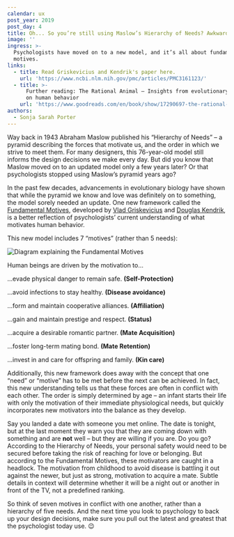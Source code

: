 ```yaml
---
calendar: ux
post_year: 2019
post_day: 4
title: Oh... So you’re still using Maslow’s Hierarchy of Needs? Awkward...
image: ''
ingress: >-
  Psychologists have moved on to a new model, and it’s all about fundamental
  motives.
links:
  - title: Read Griskevicius and Kendrik's paper here.
    url: 'https://www.ncbi.nlm.nih.gov/pmc/articles/PMC3161123/'
  - title: >-
      Further reading: The Rational Animal – Insights from evolutionary biology
      on human behavior
    url: 'https://www.goodreads.com/en/book/show/17290697-the-rational-animal '
authors:
  - Sonja Sarah Porter
---
```

Way back in 1943 Abraham Maslow published his “Hierarchy of Needs” – a pyramid describing the forces that motivate us, and the order in which we strive to meet them. For many designers, this 76-year-old model still informs the design decisions we make every day. But did you know that Maslow moved on to an updated model only a few years later? Or that psychologists stopped using Maslow’s pyramid years ago? 

In the past few decades, advancements in evolutionary biology have shown that while the pyramid we know and love was definitely on to something, the model sorely needed an update. One new framework called the [Fundamental Motives](https://www.ncbi.nlm.nih.gov/pmc/articles/PMC3161123/), developed by [Vlad Griskevicius](https://carlsonschool.umn.edu/faculty/vlad-griskevicius) and [Douglas Kendrik](https://psychology.asu.edu/content/douglas-kenrick), is a better reflection of psychologists’ current understanding of what motivates human behavior. 

This new model includes 7 “motives” (rather than 5 needs):

![Diagram explaining the Fundamental Motives](/assets/fundamental_bars.png "The Fundamental Motives")

Human beings are driven by the motivation to…

...evade physical danger to remain safe. **(Self-Protection)**

...avoid infections to stay healthy. **(Disease avoidance)**

...form and maintain cooperative alliances. **(Affiliation)**

...gain and maintain prestige and respect. **(Status)**

...acquire a desirable romantic partner. **(Mate Acquisition)**

...foster long-term mating bond. **(Mate Retention)**

...invest in and care for offspring and family. **(Kin care)**

Additionally, this new framework does away with the concept that one “need” or “motive” has to be met before the next can be achieved. In fact, this new understanding tells us that these forces are often in conflict with each other. The order is simply determined by age – an infant starts their life with only the motivation of their immediate physiological needs, but quickly incorporates new motivators into the balance as they develop.

Say you landed a date with someone you met online. The date is tonight, but at the last moment they warn you that they are coming down with something and are **not** well – but they are willing if you are. Do you go? According to the Hierarchy of Needs, your personal safety would need to be secured before taking the risk of reaching for love or belonging. But according to the Fundamental Motives, these motivators are caught in a headlock. The motivation from childhood to avoid disease is battling it out against the newer, but just as strong, motivation to acquire a mate. Subtle details in context will determine whether it will be a night out or another in front of the TV, not a predefined ranking.

So think of seven motives in conflict with one another, rather than a hierarchy of five needs. And the next time you look to psychology to back up your design decisions, make sure you pull out the latest and greatest that the psychologist today use. 😉

